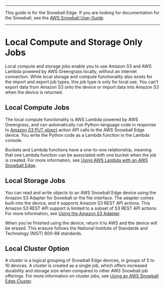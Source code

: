 --------

This guide is for the Snowball Edge\. If you are looking for documentation for the Snowball, see the [AWS Snowball User Guide](https://docs.aws.amazon.com/snowball/latest/ug/whatissnowball.html)\.

--------

# Local Compute and Storage Only Jobs<a name="computetype"></a>

Local compute and storage jobs enable you to use Amazon S3 and AWS Lambda powered by AWS Greengrass locally, without an internet connection\. While local storage and compute functionality also exists for the import and export job types, this job type is only for local use\. You can't export data from Amazon S3 onto the device or import data into Amazon S3 when the device is returned\. 

## Local Compute Jobs<a name="aboutcompute"></a>

The local compute functionality is AWS Lambda powered by AWS Greengrass, and can automatically run Python\-language code in response to [Amazon S3 PUT object](https://docs.aws.amazon.com/AmazonS3/latest/API/RESTObjectPUT.html) action API calls to the AWS Snowball Edge device\. You write the Python code as a Lambda function in the Lambda console\.

Buckets and Lambda functions have a one\-to\-one relationship, meaning that one Lambda function can be associated with one bucket when the job is created\. For more information, see [Using AWS Lambda with an AWS Snowball Edge](using-lambda.md)\.

## Local Storage Jobs<a name="aboutstorage"></a>

You can read and write objects to an AWS Snowball Edge device using the Amazon S3 Adapter for Snowball or the file interface\. The adapter comes built\-into the device, and it supports Amazon S3 REST API actions\. This Amazon S3 REST API support is limited to a subset of S3 REST API actions\. For more information, see [Using the Amazon S3 Adapter](using-adapter.md)\.

When you've finished using the device, return it to AWS and the device will be erased\. This erasure follows the National Institute of Standards and Technology \(NIST\) 800\-88 standards\.

## Local Cluster Option<a name="clusteroption"></a>

A cluster is a logical grouping of Snowball Edge devices, in groups of 5 to 10 devices\. A cluster is created as a single job, which offers increased durability and storage size when compared to other AWS Snowball job offerings\. For more information on cluster jobs, see [Using an AWS Snowball Edge Cluster](UsingCluster.md)\.